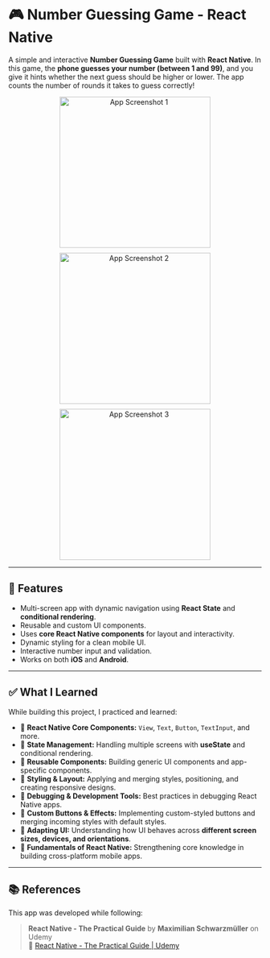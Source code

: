 # 🎮 Number Guessing Game - React Native

A simple and interactive **Number Guessing Game** built with **React Native**. In this game, the **phone guesses your number (between 1 and 99)**, and you give it hints whether the next guess should be higher or lower. The app counts the number of rounds it takes to guess correctly!


<div align="center" style="display: flex; flex-wrap: wrap; justify-content: center; gap: 10px;">
  <img src="https://imgur.com/AR5dOrV.jpg" alt="App Screenshot 1" width="300" height="auto"/>
  <img src="https://imgur.com/i2hAhVy.jpg" alt="App Screenshot 2" width="300" height="auto"/>
  <img src="https://imgur.com/SG4AYcR.jpg" alt="App Screenshot 3" width="300" height="auto"/>
</div>

---

## 📱 Features
- Multi-screen app with dynamic navigation using **React State** and **conditional rendering**.
- Reusable and custom UI components.
- Uses **core React Native components** for layout and interactivity.
- Dynamic styling for a clean mobile UI.
- Interactive number input and validation.
- Works on both **iOS** and **Android**.

---

## ✅ What I Learned
While building this project, I practiced and learned:
- 📌 **React Native Core Components:** `View`, `Text`, `Button`, `TextInput`, and more.
- 📌 **State Management:** Handling multiple screens with **useState** and conditional rendering.
- 📌 **Reusable Components:** Building generic UI components and app-specific components.
- 📌 **Styling & Layout:** Applying and merging styles, positioning, and creating responsive designs.
- 📌 **Debugging & Development Tools:** Best practices in debugging React Native apps.
- 📌 **Custom Buttons & Effects:** Implementing custom-styled buttons and merging incoming styles with default styles.
- 📌 **Adapting UI:** Understanding how UI behaves across **different screen sizes, devices, and orientations**.
- 📌 **Fundamentals of React Native:** Strengthening core knowledge in building cross-platform mobile apps.

---
## 📚 References
This app was developed while following:

> **React Native - The Practical Guide** by **Maximilian Schwarzmüller** on Udemy  
> 🔗 [React Native - The Practical Guide | Udemy](https://www.udemy.com/course/react-native-the-practical-guide)
